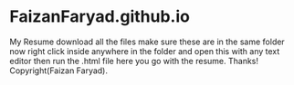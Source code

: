 # FaizanFaryad.github.io

My Resume download all the files make sure these are in the same folder now right click inside anywhere in the folder and open this with any text editor then run the .html file here you go with the resume. Thanks! Copyright(Faizan Faryad).
